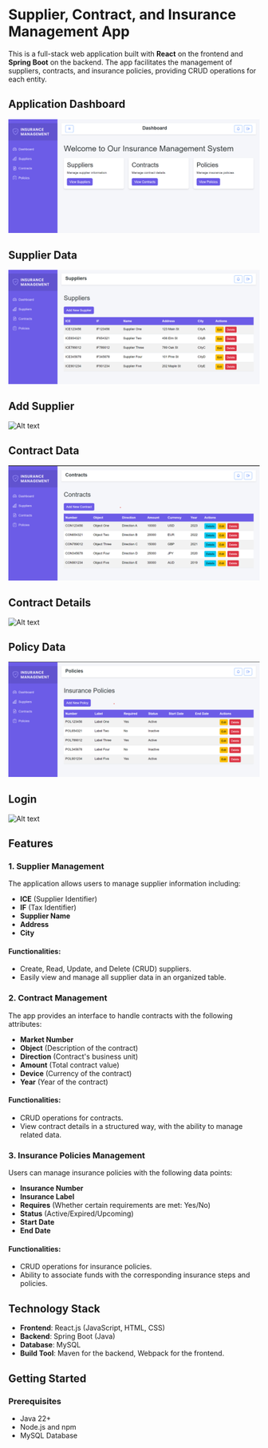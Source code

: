   # Supplier, Contract, and Insurance Management App

This is a full-stack web application built with **React** on the frontend and **Spring Boot** on the backend. The app facilitates the management of suppliers, contracts, and insurance policies, providing CRUD operations for each entity. 

## Application Dashboard

![Dashboard](./images/dashboard.png)

## Supplier Data

![Alt text](./images/suppliers.png)

## Add Supplier

![Alt text](./images/add_supplier.png)

## Contract Data

![Alt text](./images/contract.png)

## Contract Details

![Alt text](./images/contract_details.png)

## Policy Data

![Alt text](./images/policy.png)

## Login

![Alt text](./images/login_admin.png)



## Features

### 1. Supplier Management
The application allows users to manage supplier information including:
- **ICE** (Supplier Identifier)
- **IF** (Tax Identifier)
- **Supplier Name**
- **Address**
- **City**

#### Functionalities:
- Create, Read, Update, and Delete (CRUD) suppliers.
- Easily view and manage all supplier data in an organized table.

### 2. Contract Management
The app provides an interface to handle contracts with the following attributes:
- **Market Number**
- **Object** (Description of the contract)
- **Direction** (Contract's business unit)
- **Amount** (Total contract value)
- **Device** (Currency of the contract)
- **Year** (Year of the contract)

#### Functionalities:
- CRUD operations for contracts.
- View contract details in a structured way, with the ability to manage related data.

### 3. Insurance Policies Management
Users can manage insurance policies with the following data points:
- **Insurance Number**
- **Insurance Label**
- **Requires** (Whether certain requirements are met: Yes/No)
- **Status** (Active/Expired/Upcoming)
- **Start Date**
- **End Date**

#### Functionalities:
- CRUD operations for insurance policies.
- Ability to associate funds with the corresponding insurance steps and policies.

## Technology Stack

- **Frontend**: React.js (JavaScript, HTML, CSS)
- **Backend**: Spring Boot (Java)
- **Database**: MySQL
- **Build Tool**: Maven for the backend, Webpack for the frontend.

## Getting Started

### Prerequisites
- Java 22+
- Node.js and npm
- MySQL Database


